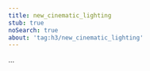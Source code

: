 ```yaml
---
title: new_cinematic_lighting
stub: true
noSearch: true
about: 'tag:h3/new_cinematic_lighting'
---
```

  ...
  